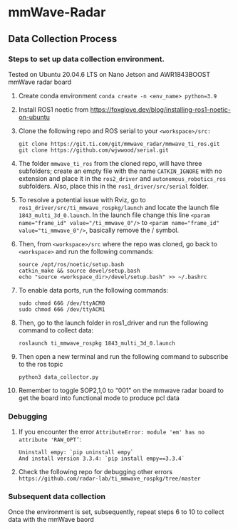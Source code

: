 # mmWave-Radar

## Data Collection Process

### Steps to set up data collection environment. 

Tested on Ubuntu 20.04.6 LTS on Nano Jetson and AWR1843BOOST mmWave radar board

1. Create conda environment `conda create -n <env_name> python=3.9`

2. Install ROS1 noetic from https://foxglove.dev/blog/installing-ros1-noetic-on-ubuntu

3. Clone the following repo and ROS serial to your `<workspace>/src:`
   ```   
   git clone https://git.ti.com/git/mmwave_radar/mmwave_ti_ros.git
   git clone https://github.com/wjwwood/serial.git
   ```
5. The folder `mmwave_ti_ros` from the cloned repo, will have three subfolders; create an empty file with the name `CATKIN_IGNORE` with no extension and place it in the `ros2_driver` and `autonomous_robotics_ros` subfolders. Also, place this in the `ros1_driver/src/serial` folder.

6. To resolve a potential issue with Rviz, go to `ros1_driver/src/ti_mmwave_rospkg/launch` and locate the launch file `1843_multi_3d_0.launch`. In the launch file change this line `<param name="frame_id" value="/ti_mmwave_0"/>` to `<param name="frame_id" value="ti_mmwave_0"/>`, basically remove the / symbol.

7. Then, from `<workspace>/src` where the repo was cloned, go back to `<workspace>` and run the following commands:
   ```
   source /opt/ros/noetic/setup.bash
   catkin_make && source devel/setup.bash
   echo "source <workspace_dir>/devel/setup.bash" >> ~/.bashrc
   ```

8. To enable data ports, run the following commands:
   ```
   sudo chmod 666 /dev/ttyACM0
   sudo chmod 666 /dev/ttyACM1
   ```

10. Then, go to the launch folder in ros1_driver and run the following command to collect data:
    ```
    roslaunch ti_mmwave_rospkg 1843_multi_3d_0.launch
    ```

11. Then open a new terminal and run the following command to subscribe to the ros topic
    ```
    python3 data_collector.py
    ```

12. Remember to toggle SOP2,1,0 to “001" on the mmwave radar board to get the board into functional mode to produce pcl data

### Debugging

1. If you encounter the error `AttributeError: module 'em' has no attribute 'RAW_OPT’`:
   ```
   Uninstall empy: `pip uninstall empy`
   And install version 3.3.4: `pip install empy==3.3.4`
   ```

2. Check the following repo for debugging other errors `https://github.com/radar-lab/ti_mmwave_rospkg/tree/master`


### Subsequent data collection
Once the environment is set, subsequently, repeat steps 6 to 10 to collect data with the mmWave baord
